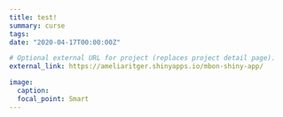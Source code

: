 ```yaml
---
title: test!
summary: curse
tags:
date: "2020-04-17T00:00:00Z"

# Optional external URL for project (replaces project detail page).
external_link: https://ameliaritger.shinyapps.io/mbon-shiny-app/

image:
  caption: 
  focal_point: Smart
---
```

